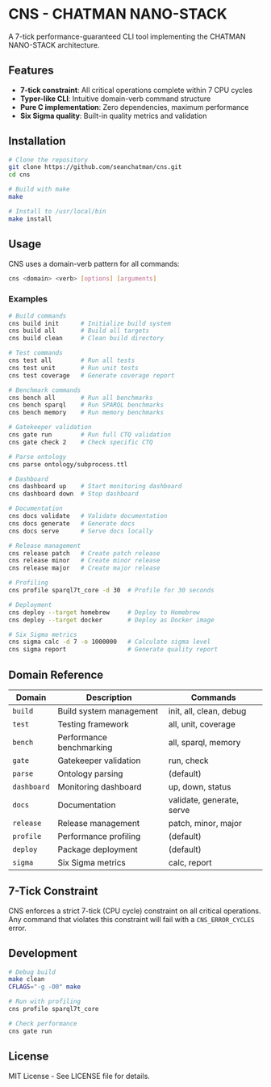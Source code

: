 # CNS - CHATMAN NANO-STACK

A 7-tick performance-guaranteed CLI tool implementing the CHATMAN NANO-STACK architecture.

## Features

- **7-tick constraint**: All critical operations complete within 7 CPU cycles
- **Typer-like CLI**: Intuitive domain-verb command structure
- **Pure C implementation**: Zero dependencies, maximum performance
- **Six Sigma quality**: Built-in quality metrics and validation

## Installation

```bash
# Clone the repository
git clone https://github.com/seanchatman/cns.git
cd cns

# Build with make
make

# Install to /usr/local/bin
make install
```

## Usage

CNS uses a domain-verb pattern for all commands:

```bash
cns <domain> <verb> [options] [arguments]
```

### Examples

```bash
# Build commands
cns build init      # Initialize build system
cns build all       # Build all targets
cns build clean     # Clean build directory

# Test commands
cns test all        # Run all tests
cns test unit       # Run unit tests
cns test coverage   # Generate coverage report

# Benchmark commands
cns bench all       # Run all benchmarks
cns bench sparql    # Run SPARQL benchmarks
cns bench memory    # Run memory benchmarks

# Gatekeeper validation
cns gate run        # Run full CTQ validation
cns gate check 2    # Check specific CTQ

# Parse ontology
cns parse ontology/subprocess.ttl

# Dashboard
cns dashboard up    # Start monitoring dashboard
cns dashboard down  # Stop dashboard

# Documentation
cns docs validate   # Validate documentation
cns docs generate   # Generate docs
cns docs serve      # Serve docs locally

# Release management
cns release patch   # Create patch release
cns release minor   # Create minor release
cns release major   # Create major release

# Profiling
cns profile sparql7t_core -d 30  # Profile for 30 seconds

# Deployment
cns deploy --target homebrew     # Deploy to Homebrew
cns deploy --target docker       # Deploy as Docker image

# Six Sigma metrics
cns sigma calc -d 7 -o 1000000   # Calculate sigma level
cns sigma report                 # Generate quality report
```

## Domain Reference

| Domain | Description | Commands |
|--------|-------------|----------|
| `build` | Build system management | init, all, clean, debug |
| `test` | Testing framework | all, unit, coverage |
| `bench` | Performance benchmarking | all, sparql, memory |
| `gate` | Gatekeeper validation | run, check |
| `parse` | Ontology parsing | (default) |
| `dashboard` | Monitoring dashboard | up, down, status |
| `docs` | Documentation | validate, generate, serve |
| `release` | Release management | patch, minor, major |
| `profile` | Performance profiling | (default) |
| `deploy` | Package deployment | (default) |
| `sigma` | Six Sigma metrics | calc, report |

## 7-Tick Constraint

CNS enforces a strict 7-tick (CPU cycle) constraint on all critical operations. Any command that violates this constraint will fail with a `CNS_ERROR_CYCLES` error.

## Development

```bash
# Debug build
make clean
CFLAGS="-g -O0" make

# Run with profiling
cns profile sparql7t_core

# Check performance
cns gate run
```

## License

MIT License - See LICENSE file for details.